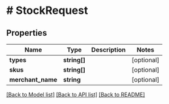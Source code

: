 # # StockRequest

## Properties

Name | Type | Description | Notes
------------ | ------------- | ------------- | -------------
**types** | **string[]** |  | [optional] 
**skus** | **string[]** |  | [optional] 
**merchant_name** | **string** |  | [optional] 

[[Back to Model list]](../../README.md#documentation-for-models) [[Back to API list]](../../README.md#documentation-for-api-endpoints) [[Back to README]](../../README.md)



